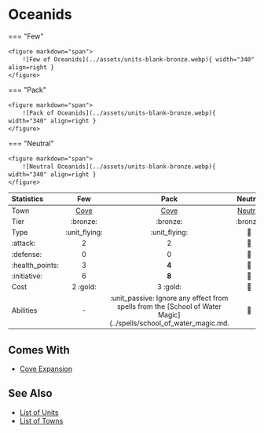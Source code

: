 # Oceanids

=== "Few"

    <figure markdown="span">
        ![Few of Oceanids](../assets/units-blank-bronze.webp){ width="340" align=right }
    </figure>

=== "Pack"

    <figure markdown="span">
        ![Pack of Oceanids](../assets/units-blank-bronze.webp){ width="340" align=right }
    </figure>

=== "Neutral"

    <figure markdown="span">
        ![Neutral Oceanids](../assets/units-blank-bronze.webp){ width="340" align=right }
    </figure>


| Statistics | Few | Pack | Neutral |
| :--- | :---: | :---: | :---: |
| Town | [Cove](../towns/cove.md) | [Cove](../towns/cove.md) | [Neutral](../towns/neutral.md) |
| Tier | :bronze: | :bronze: | :bronze: |
| Type | :unit_flying: | :unit_flying: | 🚧 |
| :attack: | 2 | 2 | 🚧 |
| :defense: | 0 | 0 | 🚧 |
| :health_points: | 3 | **4** | 🚧 |
| :initiative: | 6 | **8** | 🚧 |
| Cost | 2 :gold: | 3 :gold: | 🚧 |
| Abilities | - | :unit_passive: Ignore any effect from spells from the [School of Water Magic](../spells/school_of_water_magic.md. | 🚧 |


## Comes With

- [Cove Expansion](../content.md)


## See Also

- [List of Units](index.md)
- [List of Towns](../towns/index.md)